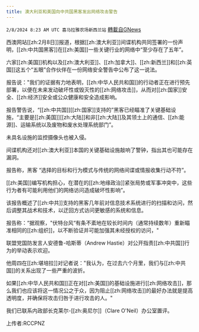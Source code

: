 ```yaml
---
title: 澳大利亚和美国向中共国黑客发出网络攻击警告
---
```

`2/8/2024 8:23 AM UTC 喜马拉雅农场新西兰站` [轉載自GNews](https://gnews.org/articles/2291927)

西澳网站[[zh:2月8日]]报道，根据[[zh:澳大利亚]]间谍机构共同签署的一份声明，[[zh:中共国黑客]]在[[zh:美国]]一些关键行业的网络中“至少存在了五年”。 


六家[[zh:美国]]机构以及[[zh:澳大利亚]]、[[zh:加拿大]]、[[zh:新西兰]]和[[zh:英国]]这五个“五眼”合作伙伴在一份网络安全警告中公布了这一说法。 

 

报告说："我们的证据有力地表明，[[zh:中华人民共和国]]的行动者正在进行预先部署，以便在未来发动破坏性或毁灭性的[[zh:网络攻击]]，从而对[[zh:国家]]安全、[[zh:经济]]安全或公众健康和安全造成影响。 

  

报告警告说，“[[zh:中共国]][[zh:国家]]支持的”黑客已经瞄准了关键基础设施，“主要是[[zh:美国]][[zh:大陆]]和非[[zh:大陆]]及其领土上的通信、[[zh:能源]]、运输系统以及废物和废水处理系统部门”。 

  

未具名设施的监控摄像头也被入侵。 

  

间谍机构还对[[zh:澳大利亚]]本国的关键基础设施敲响了警钟，指出其也可能存在漏洞。 

  

报告称，黑客 “选择的目标和行为模式与传统的网络间谍或情报收集行动不符”。 

 

[[zh:美国]]编写机构担心，在潜在的[[zh:地缘政治]]紧张局势或军事冲突中，这些行为者有可能利用他们的网络访问造成破坏性影响”。 

  

该报告概述了[[zh:中共]]支持的黑客几年前对信息技术系统进行的扫描和访问，然后调整其战术和技术，以迂回方式访问更敏感的系统和信息。 

  

报告称：“据观察，"伏特台风“有条不紊地在较长时间内（通常持续数年）重新瞄准相同的[[zh:组织]]，以不断验证并可能加强其未经授权的访问，" 

 

联盟党国防发言人安德鲁-哈斯蒂（Andrew Hastie）对公开指责[[zh:中共国]]行为的举动表示欢迎。 

  

他周四在[[zh:堪培拉]]对记者说："我认为，在过去六个月里，我们与[[zh:中共国]]的关系出现了一些严重的波折。 

  

如果[[zh:中华人民共和国]]正在对[[zh:美国]]的基础设施进行[[zh:网络攻击]]，那么我们也应该将这一情况公之于众，因为阻止[[zh:网络攻击]]的最好办法就是提高透明度，并确保将攻击归咎于进行攻击的人。" 

  

我们已联系内政部长克莱尔-[[zh:奥尼尔]]（Clare O'Neil）办公室置评。

上传者:RCCPNZ 

